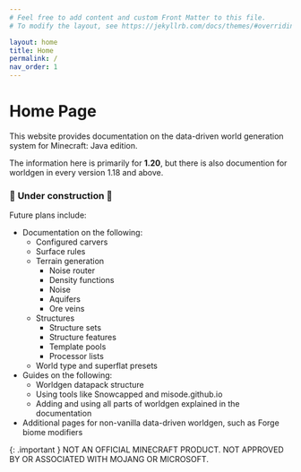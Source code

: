 ```yaml
---
# Feel free to add content and custom Front Matter to this file.
# To modify the layout, see https://jekyllrb.com/docs/themes/#overriding-theme-defaults

layout: home
title: Home
permalink: /
nav_order: 1
---
```


# Home Page

This website provides documentation on the data-driven world generation system for Minecraft: Java edition. 

The information here is primarily for **1.20**, but there is also documention for worldgen in every version 1.18 and above.

### 🚧 **Under construction** 🚧

Future plans include:
- Documentation on the following:
    - Configured carvers
    - Surface rules
    - Terrain generation
        - Noise router
        - Density functions
        - Noise
        - Aquifers
        - Ore veins
    - Structures
        - Structure sets
        - Structure features
        - Template pools
        - Processor lists
    - World type and superflat presets
- Guides on the following:
    - Worldgen datapack structure
    - Using tools like Snowcapped and misode.github.io
    - Adding and using all parts of worldgen explained in the documentation
- Additional pages for non-vanilla data-driven worldgen, such as Forge biome modifiers

{: .important }
NOT AN OFFICIAL MINECRAFT PRODUCT. NOT APPROVED BY OR ASSOCIATED WITH MOJANG OR MICROSOFT.